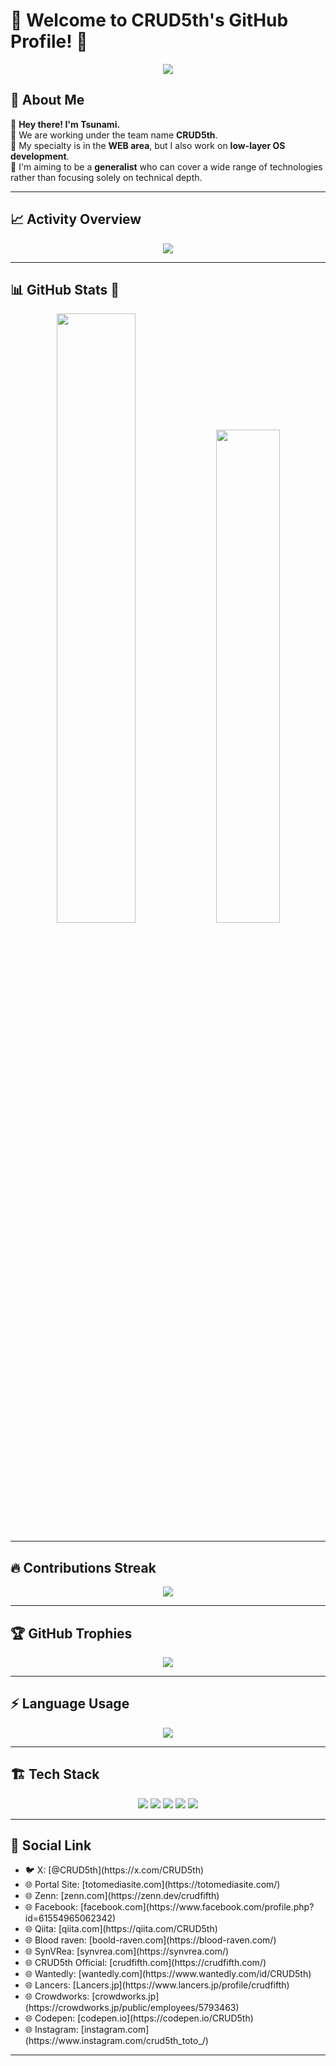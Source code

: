 # 🚀 Welcome to CRUD5th's GitHub Profile! 🚀

<p align="center">
  <img src="https://readme-typing-svg.herokuapp.com?font=Fira+Code&duration=4000&pause=500&color=F74C00&center=true&vCenter=true&width=500&height=50&lines=Hey+there!+I'm+Tsunami!;CRUD5th+Team+Lead;Generalist+%7C+Web+%26+OS+Dev+;Let's+Code+Something+Awesome!+%f0%9f%94%a5">
</p>

## 🌊 About Me
👋 **Hey there! I'm Tsunami.**  
🔹 We are working under the team name **CRUD5th**.  
🔹 My specialty is in the **WEB area**, but I also work on **low-layer OS development**.  
🔹 I'm aiming to be a **generalist** who can cover a wide range of technologies  
rather than focusing solely on technical depth.  

---

## 📈 **Activity Overview**
<p align="center">
  <img src="https://github-readme-activity-graph.vercel.app/graph?username=crudfifth&bg_color=000000&color=FF5555&line=FF5555&point=FFFFFF&area=true&hide_border=true">
</p>

---

## 📊 GitHub Stats 🚀
<p align="center">
  <img src="https://github-readme-stats.vercel.app/api?username=crudfifth&show_icons=true&theme=radical" width="50%">
  <img src="https://github-readme-stats.vercel.app/api/top-langs/?username=crudfifth&layout=compact&theme=tokyonight" width="45%">
</p>

---

## 🔥 Contributions Streak
<p align="center">
  <img src="https://github-readme-streak-stats.herokuapp.com/?user=crudfifth&theme=radical">
</p>

---

## 🏆 GitHub Trophies
<p align="center">
  <img src="https://github-profile-trophy.vercel.app/?username=crudfifth&theme=radical&margin-w=15">
</p>

---

## ⚡ **Language Usage**
<p align="center">
  <img src="https://github-readme-stats.vercel.app/api/top-langs/?username=crudfifth&layout=compact&theme=tokyonight">
</p>

---

## 🏗 **Tech Stack**
<p align="center">
  <img src="https://img.shields.io/badge/JavaScript-F7DF1E?style=for-the-badge&logo=javascript&logoColor=black">
  <img src="https://img.shields.io/badge/TypeScript-007ACC?style=for-the-badge&logo=typescript&logoColor=white">
  <img src="https://img.shields.io/badge/React-61DAFB?style=for-the-badge&logo=react&logoColor=black">
  <img src="https://img.shields.io/badge/Node.js-339933?style=for-the-badge&logo=nodedotjs&logoColor=white">
  <img src="https://img.shields.io/badge/Rust-000000?style=for-the-badge&logo=rust&logoColor=white">
</p>

---

## 📩 **Social Link**
<ul>
  <li>🐦 X: [@CRUD5th](https://x.com/CRUD5th)  </li>
  <li>🌐 Portal Site: [totomediasite.com](https://totomediasite.com/) </li>
  <li>🌐 Zenn: [zenn.com](https://zenn.dev/crudfifth)</li>
  <li>🌐 Facebook: [facebook.com](https://www.facebook.com/profile.php?id=61554965062342)  </li>
  <li>🌐 Qiita: [qiita.com](https://qiita.com/CRUD5th)  </li>
  <li>🌐 Blood raven: [boold-raven.com](https://blood-raven.com/)  </li>
  <li>🌐 SynVRea: [synvrea.com](https://synvrea.com/)  </li>
  <li>🌐 CRUD5th Official: [crudfifth.com](https://crudfifth.com/)  </li>
  <li>🌐 Wantedly: [wantedly.com](https://www.wantedly.com/id/CRUD5th)</li>
  <li>🌐 Lancers: [Lancers.jp](https://www.lancers.jp/profile/crudfifth)  </li>
  <li>🌐 Crowdworks: [crowdworks.jp](https://crowdworks.jp/public/employees/5793463)</li>
  <li>🌐 Codepen: [codepen.io](https://codepen.io/CRUD5th)  </li>
  <li>🌐 Instagram: [instagram.com](https://www.instagram.com/crud5th_toto_/)  </li>
</ul>

---
